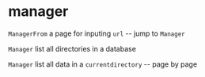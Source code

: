 # manager

`ManagerFrom` a page for inputing `url` -- jump to `Manager`

`Manager` list all directories in a database

`Manager` list all data in a `currentdirectory` -- page by page
